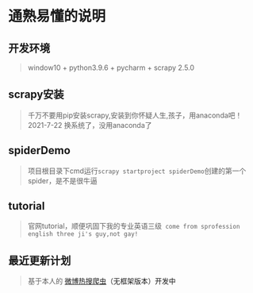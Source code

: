 # 通熟易懂的说明

## 开发环境
>window10 + python3.9.6 + pycharm + scrapy 2.5.0
## scrapy安装
>千万不要用pip安装scrapy,安装到你怀疑人生,孩子，用anaconda吧！
> 2021-7-22 换系统了，没用anaconda了
## spiderDemo
> 项目根目录下cmd运行`scrapy startproject spiderDemo`创建的第一个spider，是不是很牛逼
## tutorial
> 官网tutorial，顺便巩固下我的专业英语三级` come from sprofession english three ji's guy,not gay!`
> 
## 最近更新计划
> 基于本人的 <a href="https://github.com/jingjianqian/python/blob/master/crawlers/weibo_hot.py">微博热搜爬虫<a/>（无框架版本）开发中